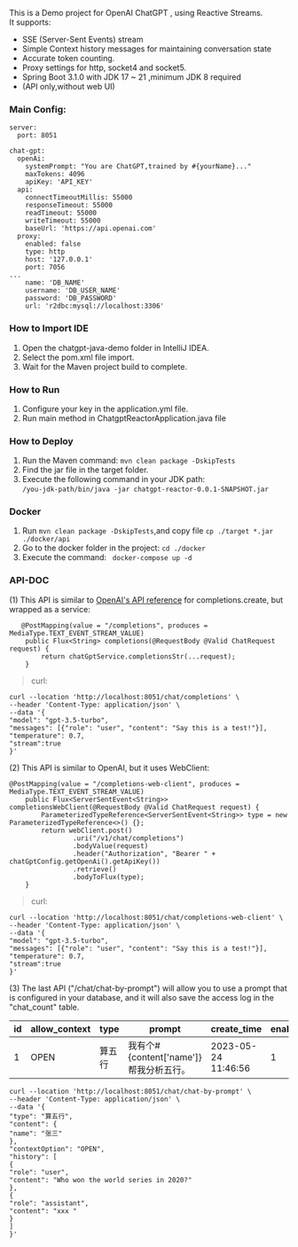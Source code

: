 This is a Demo project for OpenAI ChatGPT , using Reactive Streams.  
It supports:
- SSE (Server-Sent Events) stream
- Simple Context history messages for maintaining conversation state
- Accurate token counting.
- Proxy settings for http, socket4 and socket5.
- Spring Boot 3.1.0 with JDK 17 ~ 21 ,minimum JDK 8 required
- (API only,without web UI)

### Main Config:
```
server:
  port: 8051

chat-gpt:
  openAi:
    systemPrompt: "You are ChatGPT,trained by #{yourName}..."
    maxTokens: 4096
    apiKey: 'API_KEY'
  api:
    connectTimeoutMillis: 55000
    responseTimeout: 55000
    readTimeout: 55000
    writeTimeout: 55000
    baseUrl: 'https://api.openai.com'
  proxy:
    enabled: false
    type: http
    host: '127.0.0.1'
    port: 7056
...
    name: 'DB_NAME'
    username: 'DB_USER_NAME'
    password: 'DB_PASSWORD'
    url: 'r2dbc:mysql://localhost:3306'
```

### How to Import IDE
1. Open the chatgpt-java-demo folder in IntelliJ IDEA.
2. Select the pom.xml file import.
3. Wait for the Maven project build to complete.

### How to Run
1. Configure your key in the application.yml file.
2. Run main method in ChatgptReactorApplication.java file


### How to Deploy
1. Run the Maven command: `mvn clean package -DskipTests`
2. Find the jar file in the target folder.
3. Execute the following command in your JDK path:  
`/you-jdk-path/bin/java -jar chatgpt-reactor-0.0.1-SNAPSHOT.jar`

### Docker
1. Run `mvn clean package -DskipTests`,and copy file `cp ./target *.jar ./docker/api`
2. Go to the docker folder in the project: `cd ./docker`
3. Execute the command: ` docker-compose up -d`

### API-DOC

(1) This API is similar to [OpenAI's API reference](https://platform.openai.com/docs/api-reference/completions/create) for completions.create, but wrapped as a service:

```
   @PostMapping(value = "/completions", produces = MediaType.TEXT_EVENT_STREAM_VALUE)
    public Flux<String> completions(@RequestBody @Valid ChatRequest request) {
        return chatGptService.completionsStr(...request);
    }
```
>curl:

```
curl --location 'http://localhost:8051/chat/completions' \
--header 'Content-Type: application/json' \
--data '{
"model": "gpt-3.5-turbo",
"messages": [{"role": "user", "content": "Say this is a test!"}],
"temperature": 0.7,
"stream":true
}'
```

(2) This API is similar to OpenAI, but it uses WebClient:

```
@PostMapping(value = "/completions-web-client", produces = MediaType.TEXT_EVENT_STREAM_VALUE)
    public Flux<ServerSentEvent<String>> completionsWebClient(@RequestBody @Valid ChatRequest request) {
        ParameterizedTypeReference<ServerSentEvent<String>> type = new ParameterizedTypeReference<>() {};
        return webClient.post()
                .uri("/v1/chat/completions")
                .bodyValue(request)
                .header("Authorization", "Bearer " + chatGptConfig.getOpenAi().getApiKey())
                .retrieve()
                .bodyToFlux(type);
    }
```
>curl:
```
curl --location 'http://localhost:8051/chat/completions-web-client' \
--header 'Content-Type: application/json' \
--data '{
"model": "gpt-3.5-turbo",
"messages": [{"role": "user", "content": "Say this is a test!"}],
"temperature": 0.7,
"stream":true
}'
```

(3) The last API ("/chat/chat-by-prompt") will allow you to use a prompt that is configured in your database, and it will also save the access log in the "chat_count" table.  

| id|allow_context| type  | prompt                       |create_time|enabled| model_type |
|---|----|-------|------------------------------|----|----|------------|
| 1 |OPEN| 算五行   | 我有个#{content['name']}帮我分析五行。 |2023-05-24 11:46:56|1| my_app_01  |


```
curl --location 'http://localhost:8051/chat/chat-by-prompt' \
--header 'Content-Type: application/json' \
--data '{
"type": "算五行",
"content": {
"name": "张三"
},
"contextOption": "OPEN",
"history": [
{
"role": "user",
"content": "Who won the world series in 2020?"
},
{
"role": "assistant",
"content": "xxx "
}
]
}'
```